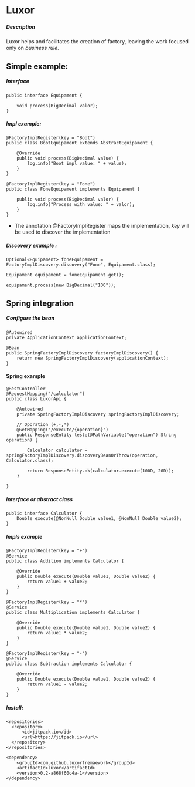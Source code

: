 # Luxor

##### Description
Luxor helps and facilitates the creation of factory, leaving the work focused only on *business rule*.


## Simple example:

##### Interface

```
public interface Equipament {

    void process(BigDecimal valor);
}

```

##### Impl example:

```
@FactoryImplRegister(key = "Boot")
public class BootEquipament extends AbstractEquipament {

    @Override
    public void process(BigDecimal value) {
        log.info("Boot impl value: " + value);
    }
}
```
```
@FactoryImplRegister(key = "Fone")
public class FoneEquipament implements Equipament {

    public void process(BigDecimal valor) {
        log.info("Process with value: " + valor);
    }
}
```

* The annotation @FactoryImplRegister maps the implementation, *key* will be used to discover the implementation

##### Discovery example :

```
Optional<Equipament> foneEquipament = FactoryImplDiscovery.discovery("Fone", Equipament.class);
  
Equipament equipament = foneEquipament.get();

equipament.process(new BigDecimal("100"));
```

## Spring integration

##### Configure the bean

```
@Autowired
private ApplicationContext applicationContext;

@Bean
public SpringFactoryImplDiscovery factoryImplDiscovery() {
    return new SpringFactoryImplDiscovery(applicationContext);
}
```

#### Spring example

```
@RestController
@RequestMapping("/calculator")
public class LuxorApi {

    @Autowired
    private SpringFactoryImplDiscovery springFactoryImplDiscovery;

    // Oporation (+,-,*)
    @GetMapping("/execute/{operation}")
    public ResponseEntity teste(@PathVariable("operation") String operation) {

        Calculator calculator = springFactoryImplDiscovery.discoveryBeanOrThrow(operation, Calculator.class);

        return ResponseEntity.ok(calculator.execute(100D, 20D));
    }

}

```

##### Interface or abstract class

```
public interface Calculator {
    Double execute(@NonNull Double value1, @NonNull Double value2);
}
```

##### Impls example

```
@FactoryImplRegister(key = "+")
@Service
public class Addition implements Calculator {

    @Override
    public Double execute(Double value1, Double value2) {
        return value1 + value2;
    }
}
```
```
@FactoryImplRegister(key = "*")
@Service
public class Multiplication implements Calculator {

    @Override
    public Double execute(Double value1, Double value2) {
        return value1 * value2;
    }
}
```
```
@FactoryImplRegister(key = "-")
@Service
public class Subtraction implements Calculator {

    @Override
    public Double execute(Double value1, Double value2) {
        return value1 - value2;
    }
}

```


##### Install:
```
<repositories>
  <repository>
      <id>jitpack.io</id>
      <url>https://jitpack.io</url>
  </repository>
</repositories>
  
<dependency>
    <groupId>com.github.luxorfremaework</groupId>
    <artifactId>luxor</artifactId>
    <version>0.2-a868f60c4a-1</version>
</dependency>
 ```
